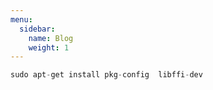 ```yaml
---
menu:
  sidebar:
    name: Blog
    weight: 1
---
```




```py
sudo apt-get install pkg-config  libffi-dev
```
